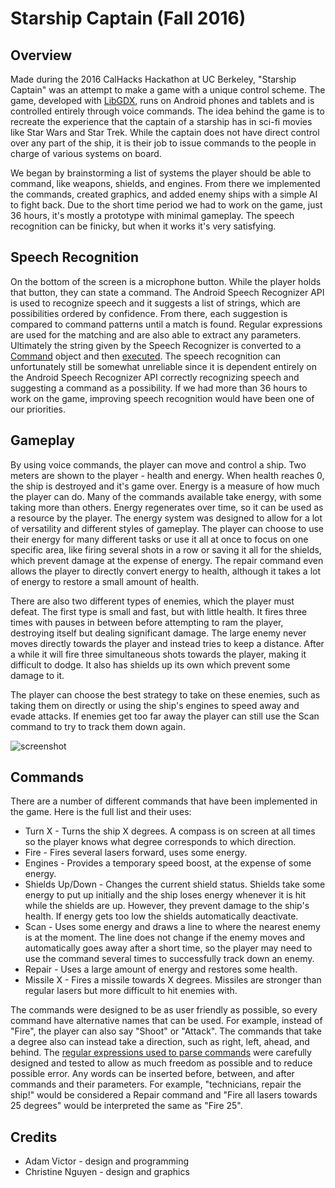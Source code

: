 # Starship Captain (Fall 2016)
## Overview
Made during the 2016 CalHacks Hackathon at UC Berkeley, "Starship Captain" was an attempt to make a game with a unique control scheme. The game, developed with [LibGDX](https://libgdx.badlogicgames.com/), runs on Android phones and tablets and is controlled entirely through voice commands. The idea behind the game is to recreate the experience that the captain of a starship has in sci-fi movies like Star Wars and Star Trek. While the captain does not have direct control over any part of the ship, it is their job to issue commands to the people in charge of various systems on board. 

We began by brainstorming a list of systems the player should be able to command, like weapons, shields, and engines. From there we implemented the commands, created graphics, and added enemy ships with a simple AI to fight back. Due to the short time period we had to work on the game, just 36 hours, it's mostly a prototype with minimal gameplay. The speech recognition can be finicky, but when it works it's very satisfying. 

## Speech Recognition
On the bottom of the screen is a microphone button. While the player holds that button, they can state a command. The Android Speech Recognizer API is used to recognize speech and it suggests a list of strings, which are possibilities ordered by confidence. From there, each suggestion is compared to command patterns until a match is found. Regular expressions are used for the matching and are also able to extract any parameters. Ultimately the string given by the Speech Recognizer is converted to a [Command](https://github.com/wizered67/VoiceControlledShip/blob/master/core/src/com/mygdx/game/Command.java) object and then [executed](https://github.com/wizered67/VoiceControlledShip/blob/master/core/src/com/mygdx/game/Game.java#L484). The speech recognition can unfortunately still be somewhat unreliable since it is dependent entirely on the Android Speech Recognizer API correctly recognizing speech and suggesting a command as a possibility. If we had more than 36 hours to work on the game, improving speech recognition would have been one of our priorities.

## Gameplay
By using voice commands, the player can move and control a ship. Two meters are shown to the player - health and energy. When health reaches 0, the ship is destroyed and it's game over. Energy is a measure of how much the player can do. Many of the commands available take energy, with some taking more than others. Energy regenerates over time, so it can be used as a resource by the player. The energy system was designed to allow for a lot of versatility and different styles of gameplay. The player can choose to use their energy for many different tasks or use it all at once to focus on one specific area, like firing several shots in a row or saving it all for the shields, which prevent damage at the expense of energy. The repair command even allows the player to directly convert energy to health, although it takes a lot of energy to restore a small amount of health. 

There are also two different types of enemies, which the player must defeat. The first type is small and fast, but with little health. It fires three times with pauses in between before attempting to ram the player, destroying itself but dealing significant damage. The large enemy never moves directly towards the player and instead tries to keep a distance. After a while it will fire three simultaneous shots towards the player, making it difficult to dodge. It also has shields up its own which prevent some damage to it.

The player can choose the best strategy to take on these enemies, such as taking them on directly or using the ship's engines to speed away and evade attacks. If enemies get too far away the player can still use the Scan command to try to track them down again.

![screenshot](https://challengepost-s3-challengepost.netdna-ssl.com/photos/production/software_photos/000/444/123/datas/gallery.jpg)

## Commands
There are a number of different commands that have been implemented in the game. Here is the full list and their uses:
* Turn X - Turns the ship X degrees. A compass is on screen at all times so the player knows what degree corresponds to which direction.
* Fire - Fires several lasers forward, uses some energy.
* Engines - Provides a temporary speed boost, at the expense of some energy.
* Shields Up/Down - Changes the current shield status. Shields take some energy to put up initially and the ship loses energy whenever it is hit while the shields are up. However, they prevent damage to the ship's health. If energy gets too low the shields automatically deactivate.
* Scan - Uses some energy and draws a line to where the nearest enemy is at the moment. The line does not change if the enemy moves and automatically goes away after a short time, so the player may need to use the command several times to successfully track down an enemy.
* Repair - Uses a large amount of energy and restores some health.
* Missile X - Fires a missile towards X degrees. Missiles are stronger than regular lasers but more difficult to hit enemies with.

The commands were designed to be as user friendly as possible, so every command have alternative names that can be used. For example, instead of "Fire", the player can also say "Shoot" or "Attack". The commands that take a degree also can instead take a direction, such as right, left, ahead, and behind. The [regular expressions used to parse commands](https://github.com/wizered67/VoiceControlledShip/blob/master/core/src/com/mygdx/game/Command.java#L11) were carefully designed and tested to allow as much freedom as possible and to reduce possible error. Any words can be inserted before, between, and after commands and their parameters. For example, "technicians, repair the ship!" would be considered a Repair command and "Fire all lasers towards 25 degrees" would be interpreted the same as "Fire 25". 

## Credits
* Adam Victor - design and programming
* Christine Nguyen - design and graphics
